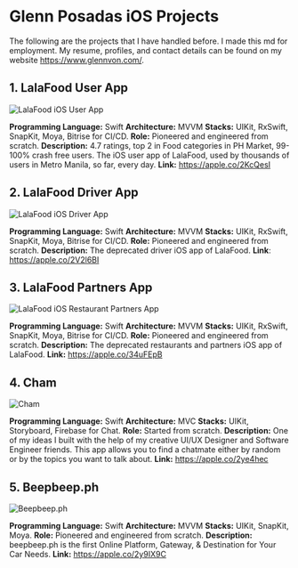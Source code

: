 # Glenn Posadas iOS Projects

The following are the projects that I have handled before. I made this md for employment.
My resume, profiles, and contact details can be found on my website https://www.glennvon.com/.

## 1. LalaFood User App

![LalaFood iOS User App](https://i.imgur.com/6911zr1.png)

**Programming Language:** Swift
**Architecture:** MVVM
**Stacks:** UIKit, RxSwift, SnapKit, Moya, Bitrise for CI/CD.
**Role:** Pioneered and engineered from scratch.
**Description:** 4.7 ratings, top 2 in Food categories in PH Market, 99-100% crash free users. 
The iOS user app of LalaFood, used by thousands of users in Metro Manila, so far, every day.
**Link:** https://apple.co/2KcQesI

## 2. LalaFood Driver App

![LalaFood iOS Driver App](https://i.imgur.com/XkAyxuO.png)

**Programming Language:** Swift
**Architecture:** MVVM
**Stacks:** UIKit, RxSwift, SnapKit, Moya, Bitrise for CI/CD.
**Role:** Pioneered and engineered from scratch.
**Description:** The deprecated driver iOS app of LalaFood. 
**Link**: https://apple.co/2V2l6BI

## 3. LalaFood Partners App

![LalaFood iOS Restaurant Partners App](https://i.imgur.com/WJrthI7.png)

**Programming Language:** Swift
**Architecture:** MVVM
**Stacks:** UIKit, RxSwift, SnapKit, Moya, Bitrise for CI/CD.
**Role:** Pioneered and engineered from scratch.
**Description:** The deprecated restaurants and partners iOS app of LalaFood. 
**Link:** https://apple.co/34uFEpB

## 4. Cham

![Cham](https://i.imgur.com/zvjW5zJ.png)

**Programming Language:** Swift
**Architecture:** MVC
**Stacks:** UIKit, Storyboard, Firebase for Chat.
**Role:** Started from scratch.
**Description:** One of my ideas I built with the help of my creative UI/UX Designer and Software Engineer friends. This app allows you to find a chatmate either by random or by the topics you want to talk about.
**Link:** https://apple.co/2ye4hec

## 5. Beepbeep.ph
![Beepbeep.ph](https://i.imgur.com/CafoK5g.png)

**Programming Language:** Swift
**Architecture:** MVVM
**Stacks:** UIKit, SnapKit, Moya.
**Role:** Pioneered and engineered from scratch.
**Description:** beepbeep.ph is the first Online Platform, Gateway, & Destination for Your Car Needs.
**Link:** https://apple.co/2y9IX9C
